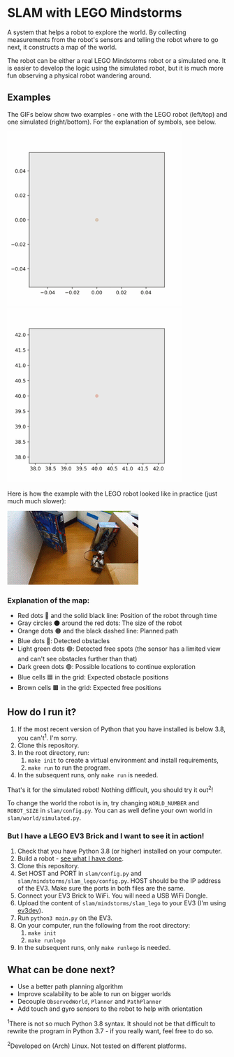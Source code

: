 # SLAM with LEGO Mindstorms
A system that helps a robot to explore the world. By collecting measurements
from the robot's sensors and telling the robot where to go next, it constructs
a map of the world.

The robot can be either a real LEGO Mindstorms robot or a simulated one. It
is easier to develop the logic using the simulated robot, but it is much more
fun observing a physical robot wandering around.

## Examples
The GIFs below show two examples - one with the LEGO robot (left/top) and one
simulated (right/bottom).
For the explanation of symbols, see below.

![An example of the LEGO robot](docs/img/gif/example_lego.gif)
![An example of a simulated robot](docs/img/gif/example_simulated.gif)

Here is how the example with the LEGO robot looked like in practice (just much
much slower):

![LEGO robot in action](docs/img/gif/example_lego_robot.gif)

### Explanation of the map:

- Red dots 🔴 and the solid black line: Position of the robot through time
- Gray circles 🌑 around the red dots: The size of the robot
- Orange dots 🟠 and the black dashed line: Planned path
- Blue dots 🔵: Detected obstacles
- Light green dots 🟢: Detected free spots (the sensor has a limited view and
  can't see obstacles further than that)
- Dark green dots 🟢: Possible locations to continue exploration
- Blue cells 🟦 in the grid: Expected obstacle positions
- Brown cells 🟫 in the grid: Expected free positions

## How do I run it?
1. If the most recent version of Python that you have installed is below 3.8,
   you can't<sup>1</sup>. I'm sorry.
2. Clone this repository.
3. In the root directory, run:
   1. `make init` to create a virtual environment and install requirements,
   2. `make run` to run the program.
4. In the subsequent runs, only `make run` is needed.

That's it for the simulated robot! Nothing difficult, you should try it
out<sup>2</sup>!

To change the world the robot is in, try changing `WORLD_NUMBER` and 
`ROBOT_SIZE` in `slam/config.py`. You can as well define your own world in 
`slam/world/simulated.py`.

### But I have a LEGO EV3 Brick and I want to see it in action!
1. Check that you have Python 3.8 (or higher) installed on your computer.
2. Build a robot - [see what I have done](https://github.com/RdecKa/SLAM-with-LEGO-Mindstorms/wiki/The-Robot).
3. Clone this repository.
4. Set HOST and PORT in `slam/config.py` and `slam/mindstorms/slam_lego/config.py`.
   HOST should be the IP address of the EV3. Make sure the ports in both files
   are the same.
5. Connect your EV3 Brick to WiFi. You will need a USB WiFi Dongle.
6. Upload the content of `slam/mindstorms/slam_lego` to your EV3 (I'm
   using [ev3dev](https://www.ev3dev.org)).
7. Run `python3 main.py` on the EV3.
8. On your computer, run the following from the root directory:
   1. `make init`
   2. `make runlego`
9. In the subsequent runs, only `make runlego` is needed.

## What can be done next?
- Use a better path planning algorithm
- Improve scalability to be able to run on bigger worlds
- Decouple `ObservedWorld`, `Planner` and `PathPlanner`
- Add touch and gyro sensors to the robot to help with orientation

<sup>1</sup>There is not so much Python 3.8 syntax. It should not be that
difficult to rewrite the program in Python 3.7 - if you really want, feel free
to do so.

<sup>2</sup>Developed on (Arch) Linux. Not tested on different platforms.

